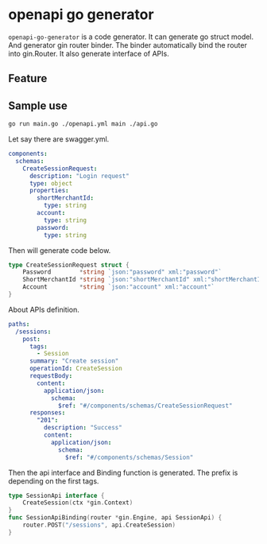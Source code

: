# openapi go generator
`openapi-go-generator` is a code generator. It can generate go struct model. And generator gin router binder. The binder automatically bind the router into gin.Router.
It also generate interface of APIs.
## Feature

## Sample use
```bash
go run main.go ./openapi.yml main ./api.go
```

Let say there are swagger.yml.
```yml
components:
  schemas:
    CreateSessionRequest:
      description: "Login request"
      type: object
      properties:
        shortMerchantId:
          type: string
        account:
          type: string
        password:
          type: string
```
Then will generate code below.
```go
type CreateSessionRequest struct {
	Password        *string `json:"password" xml:"password"`
	ShortMerchantId *string `json:"shortMerchantId" xml:"shortMerchantId"`
	Account         *string `json:"account" xml:"account"`
}
```
About APIs definition.
```yml
paths:
  /sessions:
    post:
      tags:
        - Session
      summary: "Create session"
      operationId: CreateSession
      requestBody:
        content:
          application/json:
            schema:
              $ref: "#/components/schemas/CreateSessionRequest"
      responses:
        "201":
          description: "Success"
          content:
            application/json:
              schema:
                $ref: "#/components/schemas/Session"
```
Then the api interface and Binding function is generated. The prefix is depending on the first tags.
```go
type SessionApi interface {
	CreateSession(ctx *gin.Context)
}
func SessionApiBinding(router *gin.Engine, api SessionApi) {
	router.POST("/sessions", api.CreateSession)
}
```
